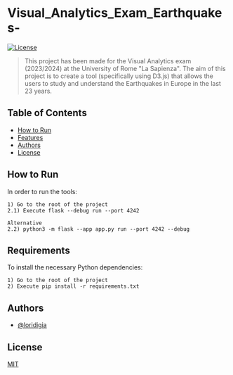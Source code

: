 # Visual_Analytics_Exam_Earthquakes-
[![License](https://img.shields.io/badge/license-MIT-blue.svg)](LICENSE)

> This project has been made for the Visual Analytics exam (2023/2024) at the University of Rome "La Sapienza".
The aim of this project is to create a tool (specifically using D3.js) that allows the users to study and understand the Earthquakes in Europe in the last 23 years.
 

## Table of Contents

- [How to Run](#how-to-run)
- [Features](#features)
- [Authors](#Authors)
- [License](#license)

## How to Run

In order to run the tools:
    
    1) Go to the root of the project
    2.1) Execute flask --debug run --port 4242

    Alternative
    2.2) python3 -m flask --app app.py run --port 4242 --debug

## Requirements
To install the necessary Python dependencies:

    1) Go to the root of the project
    2) Execute pip install -r requirements.txt


## Authors
- [@loridigia](https://www.github.com/loridigia)


## License
[MIT](https://choosealicense.com/licenses/mit/)


